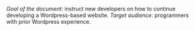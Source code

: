 *Goal of the document*: instruct new developers on how to continue developing a Wordpress-based website.
*Target audience*: programmers with prior Wordpress experience.
